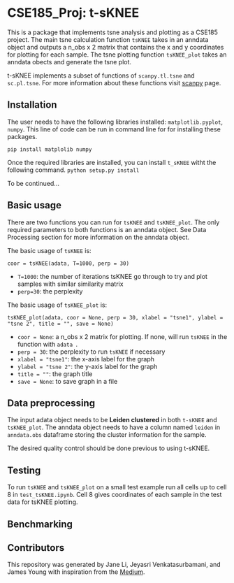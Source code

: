 # CSE185_Proj: t-sKNEE

This is a package that implements tsne analysis and plotting as a CSE185 project. The main tsne calculation function `tsKNEE` takes in an anndata object and outputs a n_obs x 2 matrix that contains the x and y coordinates for plotting for each sample. The tsne plotting function `tsKNEE_plot` takes an anndata obects and generate the tsne plot. 

t-sKNEE implements a subset of functions of `scanpy.tl.tsne` and `sc.pl.tsne`. For more information about these functions visit [scanpy](https://scanpy.readthedocs.io/en/stable/api/tools.html) page.

## Installation

The user needs to have the following libraries installed: `matplotlib.pyplot`, `numpy`. This line of code can be run in command line for for installing these packages.

```
pip install matplolib numpy
```
Once the required libraries are installed, you can install `t_sKNEE` witht the following command.
```python setup.py install```

To be continued...

## Basic usage

There are two functions you can run for `tsKNEE` and `tsKNEE_plot`. The only required parameters to both functions is an anndata object. See Data Processing section for more information on the anndata object.

The basic usage of `tsKNEE` is: 
```
coor = tsKNEE(adata, T=1000, perp = 30)
```
- `T=1000`: the number of iterations tsKNEE go through to try and plot samples with similar similarity matrix
- `perp=30`: the perplexity 

The basic usage of `tsKNEE_plot` is: 
```
tsKNEE_plot(adata, coor = None, perp = 30, xlabel = "tsne1", ylabel = "tsne 2", title = "", save = None)
```

- `coor = None`: a n_obs x 2 matrix for plotting. If none, will run `tsKNEE` in the function with `adata `. 
- `perp = 30`: the perplexity to run `tsKNEE` if necessary
- `xlabel = "tsne1"`: the x-axis label for the graph
- `ylabel = "tsne 2"`: the y-axis label for the graph
- `title = ""`: the graph title
- `save = None`: to save graph in a file


## Data preprocessing

The input adata object needs to be **Leiden clustered** in both `t-sKNEE` and `tsKNEE_plot`. The anndata object needs to have a column named `leiden` in `anndata.obs` dataframe storing the cluster information for the sample. 

The desired quality control should be done previous to using t-sKNEE. 

## Testing 

To run `tsKNEE` and `tsKNEE_plot` on a small test example run all cells up to cell 8 in `test_tsKNEE.ipynb`. Cell 8 gives coordinates of each sample in the test data for tsKNEE plotting. 

## Benchmarking

## Contributors

This repository was generated by Jane Li, Jeyasri Venkatasurbamani, and James Young with inspiration from the [Medium](https://towardsdatascience.com/understanding-t-sne-by-implementing-2baf3a987ab3).